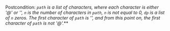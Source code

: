 Postcondition: ***`path` is a list of characters, where each character is either '@' or '*', `n` is the number of characters in `path`, `n` is not equal to 0, `dp` is a list of `n` zeros. The first character of `path` is '*', and from this point on, the first character of `path` is not '@'.***